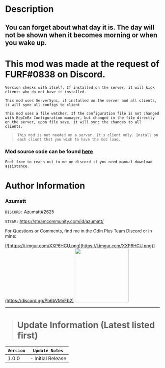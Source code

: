# Description

## You can forget about what day it is. The day will not be shown when it becomes morning or when you wake up.

# This mod was made at the request of FURF#0838 on Discord.

`Version checks with itself. If installed on the server, it will kick clients who do not have it installed.`

`This mod uses ServerSync, if installed on the server and all clients, it will sync all configs to client`

`This mod uses a file watcher. If the configuration file is not changed with BepInEx Configuration manager, but changed in the file directly on the server, upon file save, it will sync the changes to all clients.`



> `This mod is not needed on a server. It's client only. Install on each client that you wish to have the mod load.`


### Mod source code can be found [here](https://github.com/AzumattDev/AMnesia)


`Feel free to reach out to me on discord if you need manual download assistance.`


# Author Information

### Azumatt

`DISCORD:` Azumatt#2625

`STEAM:` https://steamcommunity.com/id/azumatt/

For Questions or Comments, find me in the Odin Plus Team Discord or in mine:

[![https://i.imgur.com/XXP6HCU.png](https://i.imgur.com/XXP6HCU.png)](https://discord.gg/Pb6bVMnFb2)
<a href="https://discord.gg/pdHgy6Bsng"><img src="https://i.imgur.com/Xlcbmm9.png" href="https://discord.gg/pdHgy6Bsng" width="175" height="175"></a>
***

> # Update Information (Latest listed first)

| `Version` | `Update Notes`    |
|-----------|-------------------|
| 1.0.0     | - Initial Release |
